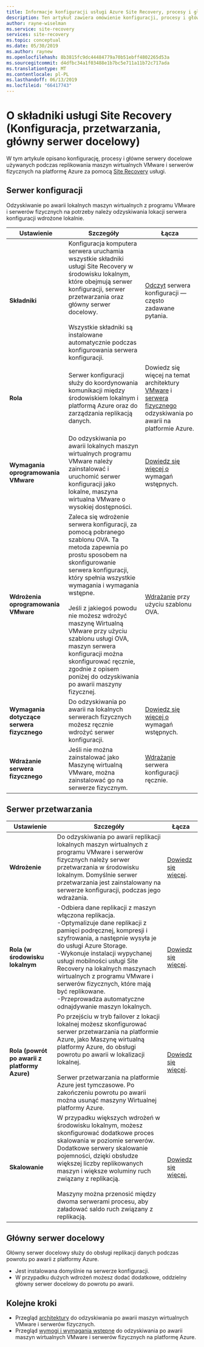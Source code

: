```yaml
---
title: Informacje konfiguracji usługi Azure Site Recovery, procesy i główne serwery docelowe | Dokumentacja firmy Microsoft
description: Ten artykuł zawiera omówienie konfiguracji, procesy i główne serwery docelowe przy użyciu podczas konfigurowania odzyskiwania po awarii lokalnych maszyn wirtualnych programu VMware na platformę Azure za pomocą usługi Azure Site Recovery
author: rayne-wiselman
ms.service: site-recovery
services: site-recovery
ms.topic: conceptual
ms.date: 05/30/2019
ms.author: raynew
ms.openlocfilehash: 8b3815fc9dc44484779a70b51ebff4802265d53a
ms.sourcegitcommit: d4dfbc34a1f03488e1b7bc5e711a11b72c717ada
ms.translationtype: MT
ms.contentlocale: pl-PL
ms.lasthandoff: 06/13/2019
ms.locfileid: "66417743"
---
```

# <a name="about-site-recovery-components-configuration-process-master-target"></a>O składniki usługi Site Recovery (Konfiguracja, przetwarzania, główny serwer docelowy)

W tym artykule opisano konfigurację, procesy i główne serwery docelowe używanych podczas replikowania maszyn wirtualnych VMware i serwerów fizycznych na platformę Azure za pomocą [Site Recovery](site-recovery-overview.md) usługi.

## <a name="configuration-server"></a>Serwer konfiguracji

Odzyskiwanie po awarii lokalnych maszyn wirtualnych z programu VMware i serwerów fizycznych na potrzeby należy odzyskiwania lokacji serwera konfiguracji wdrożone lokalnie.

**Ustawienie** | **Szczegóły** | **Łącza**
--- | --- | ---
**Składniki**  | Konfiguracja komputera serwera uruchamia wszystkie składniki usługi Site Recovery w środowisku lokalnym, które obejmują serwer konfiguracji, serwer przetwarzania oraz główny serwer docelowy.<br/><br/> Wszystkie składniki są instalowane automatycznie podczas konfigurowania serwera konfiguracji. | [Odczyt](vmware-azure-common-questions.md#configuration-server) serwera konfiguracji — często zadawane pytania.
**Rola** | Serwer konfiguracji służy do koordynowania komunikacji między środowiskiem lokalnym i platformą Azure oraz do zarządzania replikacją danych. | Dowiedz się więcej na temat architektury [VMware](vmware-azure-architecture.md) i [serwera fizycznego](physical-azure-architecture.md) odzyskiwania po awarii na platformie Azure.
**Wymagania oprogramowania VMware** | Do odzyskiwania po awarii lokalnych maszyn wirtualnych programu VMware należy zainstalować i uruchomić serwer konfiguracji jako lokalne, maszyna wirtualna VMware o wysokiej dostępności. | [Dowiedz się więcej o](vmware-azure-deploy-configuration-server.md#prerequisites) wymagań wstępnych.
**Wdrożenia oprogramowania VMware** | Zaleca się wdrożenie serwera konfiguracji, za pomocą pobranego szablonu OVA. Ta metoda zapewnia po prostu sposobem na skonfigurowanie serwera konfiguracji, który spełnia wszystkie wymagania i wymagania wstępne.<br/><br/> Jeśli z jakiegoś powodu nie możesz wdrożyć maszynę Wirtualną VMware przy użyciu szablonu usługi OVA, maszyn serwera konfiguracji można skonfigurować ręcznie, zgodnie z opisem poniżej do odzyskiwania po awarii maszyny fizycznej. | [Wdrażanie](vmware-azure-deploy-configuration-server.md#deployment-of-configuration-server-through-ova-template) przy użyciu szablonu OVA.
**Wymagania dotyczące serwera fizycznego** | Do odzyskiwania po awarii na lokalnych serwerach fizycznych możesz ręcznie wdrożyć serwer konfiguracji. | [Dowiedz się więcej o](physical-azure-set-up-source.md#prerequisites) wymagań wstępnych.
**Wdrażanie serwera fizycznego** | Jeśli nie można zainstalować jako Maszynę wirtualną VMware, można zainstalować go na serwerze fizycznym. | [Wdrażanie](physical-azure-set-up-source.md#set-up-the-source-environment) serwera konfiguracji ręcznie.


## <a name="process-server"></a>Serwer przetwarzania

**Ustawienie** | **Szczegóły** | **Łącza**
--- | --- | ---
**Wdrożenie**  | Do odzyskiwania po awarii replikacji lokalnych maszyn wirtualnych z programu VMware i serwerów fizycznych należy serwer przetwarzania w środowisku lokalnym. Domyślnie serwer przetwarzania jest zainstalowany na serwerze konfiguracji, podczas jego wdrażania. | [Dowiedz się więcej](vmware-azure-architecture.md?#architectural-components).
**Rola (w środowisku lokalnym** | -Odbiera dane replikacji z maszyn włączona replikacja.<br/> -Optymalizuje dane replikacji z pamięci podręcznej, kompresji i szyfrowania, a następnie wysyła je do usługi Azure Storage.<br/> -Wykonuje instalacji wypychanej usługi mobilności usługi Site Recovery na lokalnych maszynach wirtualnych z programu VMware i serwerów fizycznych, które mają być replikowane.<br/> -Przeprowadza automatyczne odnajdywanie maszyn lokalnych. | [Dowiedz się więcej](vmware-physical-azure-config-process-server-overview.md#process-server). 
**Rola (powrót po awarii z platformy Azure)** | Po przejściu w tryb failover z lokacji lokalnej możesz skonfigurować serwer przetwarzania na platformie Azure, jako Maszynę wirtualną platformy Azure, do obsługi powrotu po awarii w lokalizacji lokalnej.<br/><br/> Serwer przetwarzania na platformie Azure jest tymczasowe. Po zakończeniu powrotu po awarii można usunąć maszyny Wirtualnej platformy Azure. | [Dowiedz się więcej](vmware-azure-set-up-process-server-azure.md).
**Skalowanie** | W przypadku większych wdrożeń w środowisku lokalnym, możesz skonfigurować dodatkowe proces skalowania w poziomie serwerów. Dodatkowe serwery skalowanie pojemności, dzięki obsłudze większej liczby replikowanych maszyn i większe woluminy ruch związany z replikacją.<br/><br/> Maszyny można przenosić między dwoma serwerami procesu, aby załadować saldo ruch związany z replikacją. | [Dowiedz się więcej](vmware-azure-set-up-process-server-scale.md),


## <a name="master-target-server"></a>Główny serwer docelowy

Główny serwer docelowy służy do obsługi replikacji danych podczas powrotu po awarii z platformy Azure.

- Jest instalowana domyślnie na serwerze konfiguracji.
- W przypadku dużych wdrożeń możesz dodać dodatkowe, oddzielny główny serwer docelowy do powrotu po awarii.


## <a name="next-steps"></a>Kolejne kroki
- Przegląd [architektury](vmware-azure-architecture.md) do odzyskiwania po awarii maszyn wirtualnych VMware i serwerów fizycznych.
- Przegląd [wymogi i wymagania wstępne](vmware-physical-azure-support-matrix.md) do odzyskiwania po awarii maszyn wirtualnych VMware i serwerów fizycznych na platformę Azure. 
